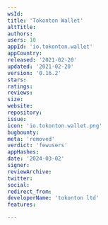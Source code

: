 ```yaml
---
wsId: 
title: 'Tokonton Wallet'
altTitle: 
authors: 
users: 10
appId: 'io.tokonton.wallet'
appCountry: 
released: '2021-02-20'
updated: '2021-02-20'
version: '0.16.2'
stars: 
ratings: 
reviews: 
size: 
website: 
repository: 
issue: 
icon: 'io.tokonton.wallet.png'
bugbounty: 
meta: 'removed'
verdict: 'fewusers'
appHashes: 
date: '2024-03-02'
signer: 
reviewArchive: 
twitter: 
social: 
redirect_from: 
developerName: 'tokonton ltd'
features: 

---
```


